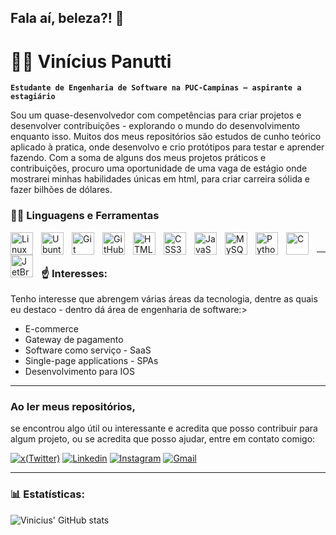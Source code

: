 ## Fala aí, beleza?! 👋

# 🌴🤖 Vinícius Panutti

**`Estudante de Engenharia de Software na PUC-Campinas — aspirante a estagiário`**

Sou um quase-desenvolvedor com competências para criar projetos e desenvolver contribuições - explorando o mundo do desenvolvimento enquanto isso. Muitos dos meus repositórios são estudos de cunho teórico aplicado à pratica, onde desenvolvo e crio protótipos para testar e aprender fazendo. Com a soma de alguns dos meus projetos práticos e contribuições, procuro uma oportunidade de uma vaga de estágio onde mostrarei minhas habilidades únicas em html, para criar carreira sólida e fazer bilhões de dólares.

### 🔧🧰 Linguagens e Ferramentas

<img align="left" title="Linux" width="36px" style="padding-right:10px;" src="https://cdn.jsdelivr.net/gh/devicons/devicon/icons/linux/linux-original.svg" />
<img align="left" title="Ubuntu" width="36px" style="padding-right:10px;" src="https://devicon-website.vercel.app/api/ubuntu/plain.svg?color=%23F04C10" />
<img align="left" title="Git" width="36px" style="padding-right:10px;" src="https://cdn.jsdelivr.net/gh/devicons/devicon/icons/git/git-original.svg" />
<img align="left" title="GitHub" width="36px" style="padding-right:10px;" src="https://devicon-website.vercel.app/api/github/original.svg?color=%23919191"/>
<img align="left" title="HTML5" width="36px" style="padding-right:10px;" src="https://cdn.jsdelivr.net/gh/devicons/devicon/icons/html5/html5-plain.svg" />
<img align="left" title="CSS3" width="36px" style="padding-right:10px;" src="https://cdn.jsdelivr.net/gh/devicons/devicon/icons/css3/css3-plain.svg" />
<img align="left" title="JavaScript" width="36px" style="padding-right:10px;" src="https://cdn.jsdelivr.net/gh/devicons/devicon/icons/javascript/javascript-plain.svg" />
<img align="left" title="MySQL" width="36px" style="padding-right:10px;" src="https://devicon-website.vercel.app/api/mysql/plain.svg?color=%232A8EB9" />
<img align="left" title="Python" width="36px" style="padding-right:10px;" src="https://cdn.jsdelivr.net/gh/devicons/devicon@latest/icons/python/python-original.svg" />
<img align="left" title="C" width="36px" style="padding-right:10px;" src="https://devicon-website.vercel.app/api/c/original.svg" />
<img align="left" title="JetBrain" width="36px" style="padding-right:10px;" src="https://devicon-website.vercel.app/api/jetbrains/original.svg" />
<br/>

<hr/>

### ☝️ Interesses:

<p>Tenho interesse que abrengem várias áreas da tecnologia, dentre as quais eu destaco - dentro dá área de engenharia de software:></p>
<ul>
  <li>E-commerce</li>
  <li>Gateway de pagamento</li>
  <li>Software como serviço - SaaS</li>
  <li>Single-page applications - SPAs</li>
  <li>Desenvolvimento para IOS</li>
</ul>

<hr/>

### Ao ler meus repositórios,
<p>se encontrou algo útil ou interessante e acredita que posso contribuir para algum projeto, ou se acredita que posso ajudar, entre em contato comigo:</p>
<p>
    <a href="https://x.com/PanuttiVinicius/" rel="nofollow" ><img title="x(Twitter)" style="max-width: 100%;" src="https://img.shields.io/twitter/url?url=https%3A%2F%2Fx.com%2FPanuttiVinicius"/></a>
    <a href="https://www.linkedin.com/in/viniciuspanutti/" rel="nofollow" ><img src="https://camo.githubusercontent.com/00d0ced8dd50c42167ab6d518ef53374adb3bc13b8435ed31c354692ead720a6/68747470733a2f2f696d672e736869656c64732e696f2f62616467652f4c696e6b6564496e2d626c75653f7374796c653d666c61742d737175617265266c6f676f3d6c696e6b6564696e266c6f676f436f6c6f723d7768697465" Tittle="LinkedIn" data-canonical-src="https://img.shields.io/badge/LinkedIn-blue?style=flat-square&amp;logo=linkedin&amp;logoColor=white" title="Linkedin" style="max-width: 100%;"></a>
    <a href="https://www.instagram.com/viniciuspanutti/" rel="nofollow" ><img src="https://camo.githubusercontent.com/1033d27317e49931d4f25e35f3737b7f3f51e7c4de85e6964db64a1c4d3f239c/68747470733a2f2f696d672e736869656c64732e696f2f62616467652f496e7374616772616d2d4534343035463f7374796c653d666c61742d737175617265266c6f676f3d696e7374616772616d266c6f676f436f6c6f723d7768697465" alt="Instagram" data-canonical-src="https://img.shields.io/badge/Instagram-E4405F?style=flat-square&amp;logo=instagram&amp;logoColor=white" title="Instagram" style="max-width: 100%;"></a>
    <a href="https://mail.google.com/mail/?view=cm&fs=1&to=viniciuspanutti@gmail.com" rel="nofollow" ><img src="https://camo.githubusercontent.com/07b6e5ad03d242f8c09fbc25d6d01d7b508c0a55330cd2f5c51e9d2f19a873cc/68747470733a2f2f696d672e736869656c64732e696f2f62616467652f476d61696c2d7265643f7374796c653d666c61742d737175617265266c6f676f3d676d61696c266c6f676f436f6c6f723d7768697465" alt="Gmail" data-canonical-src="https://img.shields.io/badge/Gmail-red?style=flat-square&amp;logo=gmail&amp;logoColor=white" title="Gmail" style="max-width: 100%;"></a>
</p>
<!--<p>Acesse também a documentação e anotações de como desenvolvi os projetos:</p>
    a - documentação por blog (para projetos)-->


---

### 📊 Estatísticas:

![Vinicius' GitHub stats](https://github-readme-stats.vercel.app/api?username=viniciuspanutti&show_icons=true&theme=gruvbox)
